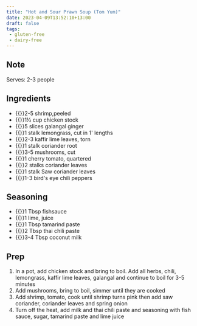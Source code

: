 ```yaml
---
title: "Hot and Sour Prawn Soup (Tom Yum)"
date: 2023-04-09T13:52:10+13:00
draft: false
tags: 
 - gluten-free
 - dairy-free
---
```


## Note
Serves: 2-3 people

## Ingredients

- {{<c>}}2-5 shrimp,peeled
- {{<c>}}1½ cup chicken stock
- {{<c>}}5 slices galangal ginger
- {{<c>}}1 stalk lemongrass, cut in 1' lengths
- {{<c>}}2-3 kaffir lime leaves, torn
- {{<c>}}1 stalk coriander root
- {{<c>}}3-5 mushrooms, cut
- {{<c>}}1 cherry tomato, quartered
- {{<c>}}2 stalks coriander leaves
- {{<c>}}1 stalk Saw coriander leaves
- {{<c>}}1-3 bird's eye chili peppers

## Seasoning
- {{<c>}}1 Tbsp fishsauce
- {{<c>}}1 lime, juice
- {{<c>}}1 Tbsp tamarind paste
- {{<c>}}2 Tbsp thai chili paste
- {{<c>}}3-4 Tbsp coconut milk

## Prep

1. In a pot, add chicken stock and bring to boil. Add all herbs, chili, lemongrass, kaffir lime leaves, galangal and continue to boil for 3-5 minutes
2. Add mushrooms, bring to boil, simmer until they are cooked
3. Add shrimp, tomato, cook until shrimp turns pink then add saw coriander, coriander leaves and spring onion
4. Turn off the heat, add milk and thai chili paste and seasoning with fish sauce, sugar, tamarind paste and lime juice
